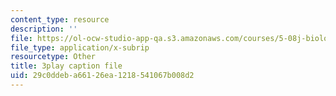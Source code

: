 ```yaml
---
content_type: resource
description: ''
file: https://ol-ocw-studio-app-qa.s3.amazonaws.com/courses/5-08j-biological-chemistry-ii-spring-2016/29c0ddeba66126ea1218541067b008d2_WEH-ttvMmxc.srt
file_type: application/x-subrip
resourcetype: Other
title: 3play caption file
uid: 29c0ddeb-a661-26ea-1218-541067b008d2
---
```

